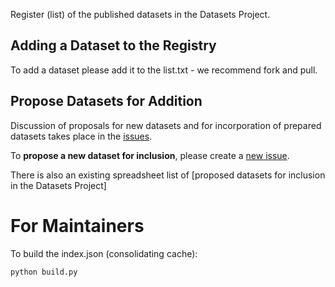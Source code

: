 Register (list) of the published datasets in the Datasets Project.

## Adding a Dataset to the Registry

To add a dataset please add it to the list.txt - we recommend fork and pull.

## Propose Datasets for Addition

Discussion of proposals for new datasets and for incorporation of prepared datasets takes place in the [issues][].

To **propose a new dataset for inclusion**, please create a [new issue](https://github.com/datasets/register/issues/new).

There is also an existing spreadsheet list of [proposed datasets for inclusion in the Datasets Project]

[issues]: https://github.com/datasets/register/issues

# For Maintainers

To build the index.json (consolidating cache):

    python build.py

